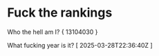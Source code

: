 # Fuck the rankings

Who the hell am I?
{ 13104030 }

What fucking year is it?
[ 2025-03-28T22:36:40Z ]
